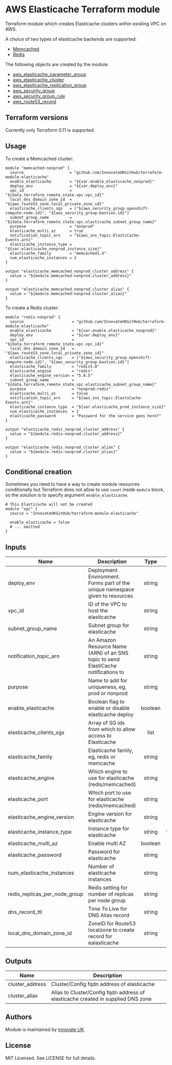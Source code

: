 # AWS Elasticache Terraform module

Terraform module which creates Elasticache clusters within existing VPC on AWS.

A choice of two types of elasticache backends are supported:

* [Memcached](https://aws.amazon.com/elasticache/memcached/)
* [Redis](https://aws.amazon.com/elasticache/redis/)

The following objects are created by the module:

* [aws_elasticache_parameter_group](https://www.terraform.io/docs/providers/aws/r/aws_elasticache_parameter_group.html)
* [aws_elasticache_cluster](https://www.terraform.io/docs/providers/aws/r/aws_elasticache_cluster.html)
* [aws_elasticache_replication_group](https://www.terraform.io/docs/providers/aws/r/aws_elasticache_replication_group.html)
* [aws_security_group](https://www.terraform.io/docs/providers/aws/r/aws_security_group.html)
* [aws_security_group_rule](https://www.terraform.io/docs/providers/aws/r/aws_security_group_rule.html)
* [aws_route53_record](https://www.terraform.io/docs/providers/aws/r/aws_route53_record.html)


## Terraform versions

<!--
Terraform 0.12. Pin module version to `~> v2.0`. Submit pull-requests to `master` branch.

Terraform 0.11. Pin module version to `~> v1.0`. Submit pull-requests to `terraform011` branch.
-->

Currently only Terraform 0.11 is supported.

## Usage

To create a Memcached cluster:

```hcl
module "memcached-nonprod" {
  source                    = "github.com/InnovateUKGitHub/terraform-module-elasticache"
  enable_elasticache        = "${var.enable_elasticache_nonprod}"
  deploy_env                = "${var.deploy_env}"
  vpc_id                    = "${data.terraform_remote_state.vpc.vpc_id}"
  local_dns_domain_zone_id  = "${aws_route53_zone.local_private.zone_id}"
  elasticache_clients_sgs   = ["${aws_security_group.openshift-compute-node.id}", "${aws_security_group.bastion.id}"]
  subnet_group_name         = "${data.terraform_remote_state.vpc.elasticache_subnet_group_name}"
  purpose                   = "nonprod"
  elasticache_multi_az      = true
  notification_topic_arn    = "${aws_sns_topic.ElastiCache-Events.arn}"
  elasticache_instance_type = "${var.elasticache_nonprod_instance_size}"
  elasticache_family        = "memcached1.4"
  num_elasticache_instances = 2
}

output "elasticache_memcached_nonprod_cluster_address" {
  value = "${module.memcached-nonprod.cluster_address}"
}

output "elasticache_memcached_nonprod_cluster_alias" {
  value = "${module.memcached-nonprod.cluster_alias}"
}
```

To create a Redis cluster:

```hcl
module "redis-nonprod" {
  source                     = "github.com/InnovateUKGitHub/terraform-module-elasticache"
  enable_elasticache         = "${var.enable_elasticache_nonprod}"
  deploy_env                 = "${var.deploy_env}"
  vpc_id                     = "${data.terraform_remote_state.vpc.vpc_id}"
  local_dns_domain_zone_id   = "${aws_route53_zone.local_private.zone_id}"
  elasticache_clients_sgs    = ["${aws_security_group.openshift-compute-node.id}", "${aws_security_group.bastion.id}"]
  elasticache_family         = "redis5.0"
  elasticache_engine         = "redis"
  elasticache_engine_version = "5.0.5"
  subnet_group_name          = "${data.terraform_remote_state.vpc.elasticache_subnet_group_name}"
  purpose                    = "nonprod-redis"
  elasticache_multi_az       = false
  notification_topic_arn     = "${aws_sns_topic.ElastiCache-Events.arn}"
  elasticache_instance_type  = "${var.elasticache_prod_instance_size}"
  num_elasticache_instances  = 2
  elasticache_password       = "Password for the service goes here?"
}

output "elasticache_redis_nonprod_cluster_address" {
  value = "${module.redis-nonprod.cluster_address}"
}

output "elasticache_redis_nonprod_cluster_alias" {
  value = "${module.redis-nonprod.cluster_alias}"
}
```

## Conditional creation

Sometimes you need to have a way to create module resources conditionally but Terraform does not allow to use `count` inside `module` block, so the solution is to specify argument `enable_elasticache`.

```hcl
# This Elasticache will not be created
module "vpc" {
  source = "InnovateUKGitHub/terraform-module-elasticache"

  enable_elasticache = false
  # ... omitted
}
```

## Inputs

| Name                              | Description                                                                        |  Type   |      Default       | Required |
| --------------------------------- | ---------------------------------------------------------------------------------- | :-----: | :----------------: | :------: |
| deploy_env                        | Deployment Environment. Forms part of the unique namespace given to resources      | string  |                    |   yes    |
| vpc\_id                           | ID of the VPC to host the elasticache                                              | string  |                    |   yes    |
| subnet\_group\_name               | Subnet group for elasticache                                                       | string  |                    |   yes    |
| notification\_topic\_arn          | An Amazon Resource Name (ARN) of an SNS topic to send ElastiCache notifications to | string  |                    |   yes    |
| purpose                           | Name to add for uniqueness, eg, prod or nonprod                                    | string  |    `"nonprod"`     |    no    |
| enable\_elasticache               | Boolean flag to enable or disable elasticache deploy                               | boolean |       `true`       |    no    |
| elasticache\_clients\_sgs         | Array of SG ids from which to allow access to Elasticache                          |  list   |        `[]`        |    no    |
| elasticache\_family               | Elasticache family, eg, redis or memcache                                          | string  |  `"memcached1.4"`  |    no    |
| elasticache\_engine               | Which engine to use for elasticache (redis/memcached)                              | string  |   `"memcached"`    |    no    |
| elasticache\_port                 | Which port to use for elasticache (redis/memcached)                                | string  |     `"11211"`      |    no    |
| elasticache\_engine\_version      | Engine version for elasticache                                                     | string  |     `"1.4.34"`     |    no    |
| elasticache\_instance\_type       | Instance type for elasticache                                                      | string  | `"cache.t2.small"` |    no    |
| elasticache_multi_az              | Enable multi AZ                                                                    | boolean |      `false`       |    no    |
| elasticache\_password             | Password for elasticache                                                           | string  |        `""`        |    no    |
| num\_elasticache\_instances       | Number of elasticache instances                                                    | string  |       `"2"`        |    no    |
| redis\_replicas\_per\_node\_group | Redis setting for number of replicas per node group                                | string  |       `"1"`        |    no    |
| dns\_record\_ttl                  | Time To Live for DNS Alias record                                                  | string  |       `"60"`       |    no    |
| local\_dns\_domain\_zone\_id      | ZoneID for Route53 localzone to create record for ealasticache                     | string  |                    |    no    |

## Outputs

| Name             | Description                                                                      |
| ---------------- | -------------------------------------------------------------------------------- |
| cluster\_address | Cluster/Config fqdn address of elasticache                                       |
| cluster\_alias   | Alias to Cluster/Config fqdn address of elasticache created in supplied DNS zone |


## Authors

Module is maintained by [Innovate UK](https://github.com/InnovateUKGitHub).

## License

MIT Licensed. See LICENSE for full details.